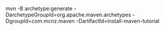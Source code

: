 mvn -B archetype:generate
-DarchetypeGroupId=org.apache.maven.archetypes
-DgroupId=com.mcnz.maven
-DartifactId=install-maven-tutorial